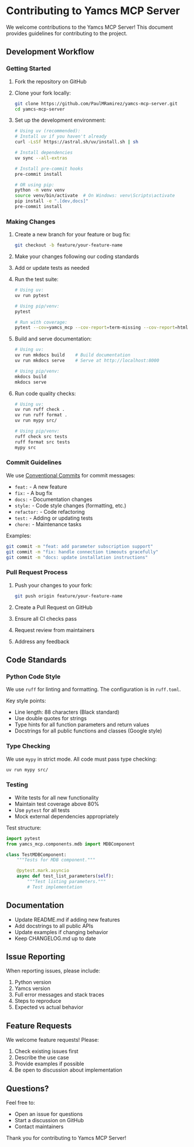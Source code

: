 # Contributing to Yamcs MCP Server

We welcome contributions to the Yamcs MCP Server! This document provides guidelines for contributing to the project.

## Development Workflow

### Getting Started

1. Fork the repository on GitHub
2. Clone your fork locally:
   ```bash
   git clone https://github.com/PaulMRamirez/yamcs-mcp-server.git
   cd yamcs-mcp-server
   ```

3. Set up the development environment:
   ```bash
   # Using uv (recommended):
   # Install uv if you haven't already
   curl -LsSf https://astral.sh/uv/install.sh | sh

   # Install dependencies
   uv sync --all-extras

   # Install pre-commit hooks
   pre-commit install
   
   # OR using pip:
   python -m venv venv
   source venv/bin/activate  # On Windows: venv\Scripts\activate
   pip install -e ".[dev,docs]"
   pre-commit install
   ```

### Making Changes

1. Create a new branch for your feature or bug fix:
   ```bash
   git checkout -b feature/your-feature-name
   ```

2. Make your changes following our coding standards
3. Add or update tests as needed
4. Run the test suite:
   ```bash
   # Using uv:
   uv run pytest
   
   # Using pip/venv:
   pytest
   
   # Run with coverage:
   pytest --cov=yamcs_mcp --cov-report=term-missing --cov-report=html
   ```

5. Build and serve documentation:
   ```bash
   # Using uv:
   uv run mkdocs build    # Build documentation
   uv run mkdocs serve    # Serve at http://localhost:8000
   
   # Using pip/venv:
   mkdocs build
   mkdocs serve
   ```

6. Run code quality checks:
   ```bash
   # Using uv:
   uv run ruff check .
   uv run ruff format .
   uv run mypy src/
   
   # Using pip/venv:
   ruff check src tests
   ruff format src tests
   mypy src
   ```

### Commit Guidelines

We use [Conventional Commits](https://www.conventionalcommits.org/) for commit messages:

- `feat:` - A new feature
- `fix:` - A bug fix
- `docs:` - Documentation changes
- `style:` - Code style changes (formatting, etc.)
- `refactor:` - Code refactoring
- `test:` - Adding or updating tests
- `chore:` - Maintenance tasks

Examples:
```bash
git commit -m "feat: add parameter subscription support"
git commit -m "fix: handle connection timeouts gracefully"
git commit -m "docs: update installation instructions"
```

### Pull Request Process

1. Push your changes to your fork:
   ```bash
   git push origin feature/your-feature-name
   ```

2. Create a Pull Request on GitHub
3. Ensure all CI checks pass
4. Request review from maintainers
5. Address any feedback

## Code Standards

### Python Code Style

We use `ruff` for linting and formatting. The configuration is in `ruff.toml`.

Key style points:
- Line length: 88 characters (Black standard)
- Use double quotes for strings
- Type hints for all function parameters and return values
- Docstrings for all public functions and classes (Google style)

### Type Checking

We use `mypy` in strict mode. All code must pass type checking:

```bash
uv run mypy src/
```

### Testing

- Write tests for all new functionality
- Maintain test coverage above 80%
- Use `pytest` for all tests
- Mock external dependencies appropriately

Test structure:
```python
import pytest
from yamcs_mcp.components.mdb import MDBComponent

class TestMDBComponent:
    """Tests for MDB component."""

    @pytest.mark.asyncio
    async def test_list_parameters(self):
        """Test listing parameters."""
        # Test implementation
```

## Documentation

- Update README.md if adding new features
- Add docstrings to all public APIs
- Update examples if changing behavior
- Keep CHANGELOG.md up to date

## Issue Reporting

When reporting issues, please include:
1. Python version
2. Yamcs version
3. Full error messages and stack traces
4. Steps to reproduce
5. Expected vs actual behavior

## Feature Requests

We welcome feature requests! Please:
1. Check existing issues first
2. Describe the use case
3. Provide examples if possible
4. Be open to discussion about implementation

## Questions?

Feel free to:
- Open an issue for questions
- Start a discussion on GitHub
- Contact maintainers

Thank you for contributing to Yamcs MCP Server!